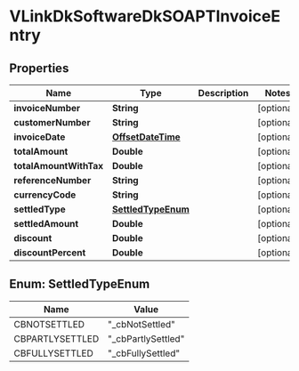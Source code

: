 
# VLinkDkSoftwareDkSOAPTInvoiceEntry

## Properties
Name | Type | Description | Notes
------------ | ------------- | ------------- | -------------
**invoiceNumber** | **String** |  |  [optional]
**customerNumber** | **String** |  |  [optional]
**invoiceDate** | [**OffsetDateTime**](OffsetDateTime.md) |  |  [optional]
**totalAmount** | **Double** |  |  [optional]
**totalAmountWithTax** | **Double** |  |  [optional]
**referenceNumber** | **String** |  |  [optional]
**currencyCode** | **String** |  |  [optional]
**settledType** | [**SettledTypeEnum**](#SettledTypeEnum) |  |  [optional]
**settledAmount** | **Double** |  |  [optional]
**discount** | **Double** |  |  [optional]
**discountPercent** | **Double** |  |  [optional]


<a name="SettledTypeEnum"></a>
## Enum: SettledTypeEnum
Name | Value
---- | -----
CBNOTSETTLED | &quot;_cbNotSettled&quot;
CBPARTLYSETTLED | &quot;_cbPartlySettled&quot;
CBFULLYSETTLED | &quot;_cbFullySettled&quot;



